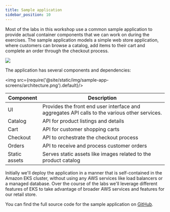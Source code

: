 ```yaml
---
title: Sample application
sidebar_position: 10
---
```


Most of the labs in this workshop use a common sample application to provide actual container components that we can work on during the exercises. The sample application models a simple web store application, where customers can browse a catalog, add items to their cart and complete an order through the checkout process.

<browser url="-">
<img src={require('@site/static/img/sample-app-screens/home.png').default}/>
</browser>

The application has several components and dependencies:

<img src={require('@site/static/img/sample-app-screens/architecture.png').default}/>

| Component     | Description                                                                                   |
| ------------- | --------------------------------------------------------------------------------------------- |
| UI            | Provides the front end user interface and aggregates API calls to the various other services. |
| Catalog       | API for product listings and details                                                          |
| Cart          | API for customer shopping carts                                                               |
| Checkout      | API to orchestrate the checkout process                                                       |
| Orders        | API to receive and process customer orders                                                    |
| Static assets | Serves static assets like images related to the product catalog                               |

Initially we'll deploy the application in a manner that is self-contained in the Amazon EKS cluster, without using any AWS services like load balancers or a managed database. Over the course of the labs we'll leverage different features of EKS to take advantage of broader AWS services and features for our retail store.

You can find the full source code for the sample application on [GitHub](https://github.com/aws-containers/retail-store-sample-app).
